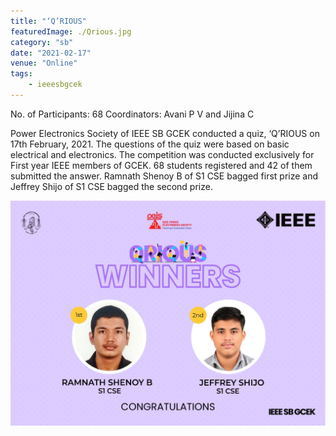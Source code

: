 ```yaml
---
title: "‘Q’RIOUS"
featuredImage: ./Qrious.jpg
category: "sb"
date: "2021-02-17"
venue: "Online"
tags:
    - ieeesbgcek
---
```

No. of Participants: 68
Coordinators: Avani P V and Jijina C

Power Electronics Society of IEEE SB GCEK conducted a quiz, ‘Q’RIOUS on 17th February, 2021. The questions of the quiz were based on basic electrical and electronics. The competition was conducted exclusively for First year IEEE members of GCEK. 68 students registered and 42 of them submitted the answer. Ramnath Shenoy B of S1 CSE bagged first prize and Jeffrey Shijo of S1 CSE bagged the second prize. 


![Winners](./Qrious2.jpg)

